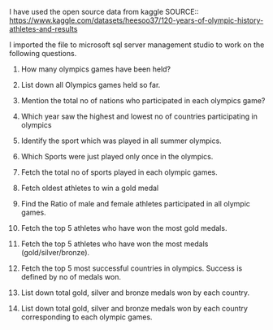 I have used the open source data from kaggle 
SOURCE::  https://www.kaggle.com/datasets/heesoo37/120-years-of-olympic-history-athletes-and-results

I imported the file to microsoft sql server management studio to work on the following questions.

1. How many olympics games have been held?

2. List down all Olympics games held so far.

3. Mention the total no of nations who participated in each olympics game?

4. Which year saw the highest and lowest no of countries participating in olympics

5. Identify the sport which was played in all summer olympics.

6. Which Sports were just played only once in the olympics.

7. Fetch the total no of sports played in each olympic games.

8. Fetch oldest athletes to win a gold medal

9. Find the Ratio of male and female athletes participated in all olympic games.

10. Fetch the top 5 athletes who have won the most gold medals.

11. Fetch the top 5 athletes who have won the most medals (gold/silver/bronze).

12. Fetch the top 5 most successful countries in olympics. Success is defined by no of medals won.

13. List down total gold, silver and bronze medals won by each country.

14. List down total gold, silver and bronze medals won by each country corresponding to each olympic games.
